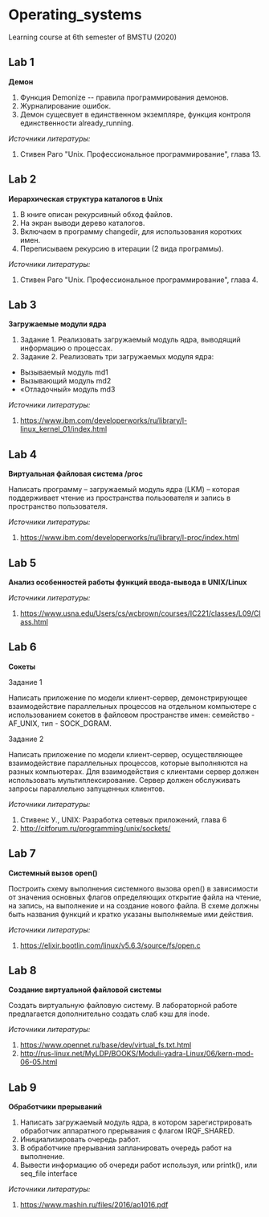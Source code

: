 # Operating_systems

Learning course at 6th semester of BMSTU (2020)

## Lab 1
**Демон**

1. Функция Demonize -- правила программирования демонов. 
2. Журналирование ошибок.
3. Демон сущесвует в единственном экземпляре, функция контроля единственности already_running. 

*Источники литературы:*
1. Стивен Раго "Unix. Профессиональное программирование", глава 13. 

## Lab 2
**Иерархическая структура каталогов в Unix**

1. В книге описан рекурсивный обход файлов. 
2. На экран выводи дерево каталогов.
3. Включаем в программу changedir, для использования коротких имен.
4. Переписываем рекурсию в итерации (2 вида программы). 

*Источники литературы:*
1. Стивен Раго "Unix. Профессиональное программирование", глава 4. 

## Lab 3
**Загружаемые модули ядра**

1. Задание 1. Реализовать загружаемый модуль ядра, выводящий информацию о процессах. 
2. Задание 2. Реализовать три загружаемых модуля ядра:
  - Вызываемый модуль md1
  - Вызывающий модуль md2
  - «Отладочный» модуль md3

*Источники литературы:*
1. https://www.ibm.com/developerworks/ru/library/l-linux_kernel_01/index.html 

## Lab 4
**Виртуальная файловая система /proc**

Написать программу – загружаемый модуль ядра (LKM) – которая  поддерживает чтение из пространства пользователя и запись в пространство пользователя.

*Источники литературы:*
1. https://www.ibm.com/developerworks/ru/library/l-proc/index.html 

## Lab 5
**Анализ особенностей работы функций ввода-вывода в UNIX/Linux**

*Источники литературы:*
1. https://www.usna.edu/Users/cs/wcbrown/courses/IC221/classes/L09/Class.html 

## Lab 6
**Сокеты**

Задание 1

Написать приложение по модели клиент-сервер, демонстрирующее взаимодействие параллельных процессов на отдельном компьютере с использованием сокетов в файловом пространстве имен: семейство - AF_UNIX, тип - SOCK_DGRAM. 

Задание 2

Написать приложение по модели клиент-сервер, осуществляющее взаимодействие параллельных процессов, которые выполняются на разных компьютерах. Для взаимодействия с клиентами сервер должен использовать мультиплексирование. Сервер должен обслуживать запросы параллельно запущенных клиентов. 

*Источники литературы:*
1. Стивенс У., UNIX: Разработка сетевых приложений, глава 6
2. http://citforum.ru/programming/unix/sockets/

## Lab 7
**Системный вызов open()**

Построить схему выполнения системного вызова open() в зависимости от значения основных флагов определяющих открытие файла на чтение, на запись, на выполнение и на создание нового файла. В схеме должны быть названия функций и кратко указаны выполняемые ими действия. 

*Источники литературы:*
1. https://elixir.bootlin.com/linux/v5.6.3/source/fs/open.c

## Lab 8
**Создание виртуальной файловой системы**

Cоздать виртуальную файловую систему. В лабораторной работе предлагается дополнительно создать слаб кэш для inode.

*Источники литературы:*
1. https://www.opennet.ru/base/dev/virtual_fs.txt.html
2. http://rus-linux.net/MyLDP/BOOKS/Moduli-yadra-Linux/06/kern-mod-06-05.html

## Lab 9
**Обработчики прерываний**

1. Написать загружаемый модуль ядра, в котором зарегистрировать обработчик аппаратного прерывания с флагом IRQF_SHARED.
2. Инициализировать очередь работ.
3. В обработчике прерывания запланировать очередь работ на выполнение.
4. Вывести информацию об очереди работ используя, или printk(), или seq_file interface

*Источники литературы:*
1. https://www.mashin.ru/files/2016/ao1016.pdf 
